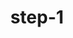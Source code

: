 ---
layout: post
title:  "step-1"
contentType: "technical"
video: assets/images/plant-video-1.mp4
---